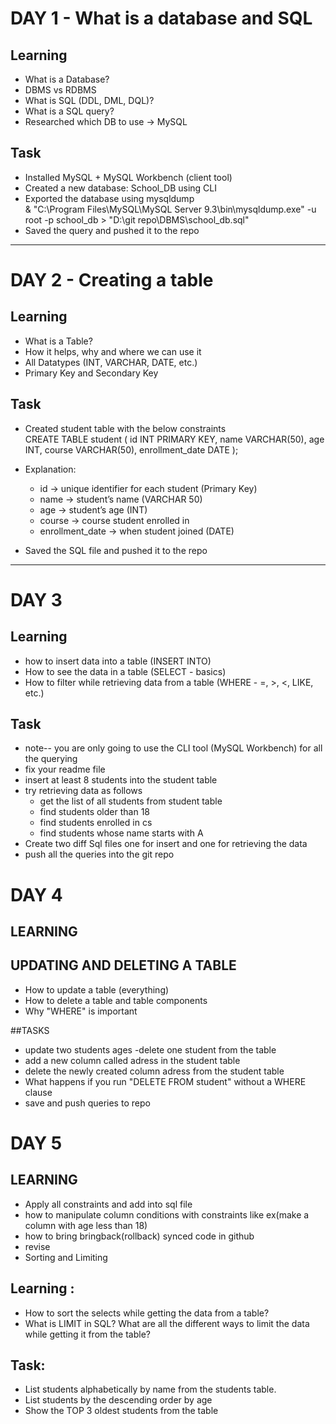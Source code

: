 # DAY 1 - What is a database and SQL  

## Learning  
- What is a Database?  
- DBMS vs RDBMS  
- What is SQL (DDL, DML, DQL)?  
- What is a SQL query?  
- Researched which DB to use → MySQL  

## Task  
- Installed MySQL + MySQL Workbench (client tool)  
- Created a new database: School_DB using CLI  
- Exported the database using mysqldump  
& "C:\Program Files\MySQL\MySQL Server 9.3\bin\mysqldump.exe" -u root -p school_db > "D:\git repo\DBMS\school_db.sql"  
- Saved the query and pushed it to the repo  

---

# DAY 2 - Creating a table  

## Learning  
- What is a Table?  
- How it helps, why and where we can use it  
- All Datatypes (INT, VARCHAR, DATE, etc.)  
- Primary Key and Secondary Key  

## Task  
- Created student table with the below constraints  
CREATE TABLE student (
  id INT PRIMARY KEY,
  name VARCHAR(50),
  age INT,
  course VARCHAR(50),
  enrollment_date DATE
);  

- Explanation:  
  - id → unique identifier for each student (Primary Key)  
  - name → student’s name (VARCHAR 50)  
  - age → student’s age (INT)  
  - course → course student enrolled in  
  - enrollment_date → when student joined (DATE)  
- Saved the SQL file and pushed it to the repo  

---

# DAY 3  

## Learning  
- how to insert data into a table (INSERT INTO)  
- How to see the data in a table (SELECT - basics)  
- How to filter while retrieving data from a table (WHERE - =, >, <, LIKE, etc.)  

## Task  
- note-- you are only going to use the CLI tool (MySQL Workbench) for all the querying  
- fix your readme file  
- insert at least 8 students into the student table  
- try retrieving data as follows  
  - get the list of all students from student table  
  - find students older than 18  
  - find students enrolled in cs  
  - find students whose name starts with A  
- Create two diff Sql files one for insert and one for retrieving the data  
- push all the queries into the git repo  

# DAY 4
## LEARNING
## UPDATING AND DELETING A TABLE
- How to update a table (everything)
- How to delete a table and table components
- Why "WHERE" is important 

##TASKS
- update two students ages 
-delete one student from the table
- add a new column called adress in the student table
- delete the newly created column adress from the student table 
- What happens if you run "DELETE FROM student" without a WHERE clause
- save and push queries to repo  

# DAY 5
## LEARNING
- Apply all constraints and add into sql file
- how to manipulate column conditions with constraints like ex(make a column with age less than 18)
- how to bring bringback(rollback) synced code in github
-  revise
- Sorting and Limiting 
 
## Learning :
- How to sort the selects while getting the data from a table?
- What is LIMIT in SQL? What are all the different ways to limit the data while getting it from the table?

## Task:
- List students alphabetically by name from the students table.
- List students by the descending order by age
- Show the TOP 3 oldest students from the table